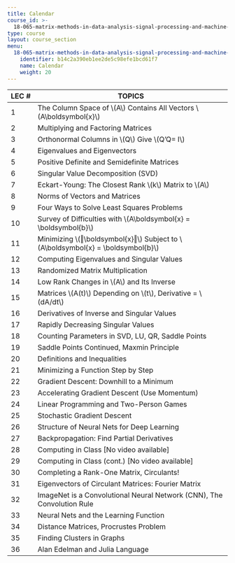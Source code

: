 ```yaml
---
title: Calendar
course_id: >-
  18-065-matrix-methods-in-data-analysis-signal-processing-and-machine-learning-spring-2018
type: course
layout: course_section
menu:
  18-065-matrix-methods-in-data-analysis-signal-processing-and-machine-learning-spring-2018:
    identifier: b14c2a390eb1ee2de5c98efe1bcd61f7
    name: Calendar
    weight: 20
---
```

| LEC # | TOPICS |
| --- | --- |
| 1 | The Column Space of \\(A\\) Contains All Vectors \\(A\\boldsymbol{x}\\) |
| 2 | Multiplying and Factoring Matrices  |
| 3 | Orthonormal Columns in \\(Q\\) Give \\(Q’Q= I\\) |
| 4 | Eigenvalues and Eigenvectors |
| 5 | Positive Definite and Semidefinite Matrices |
| 6 | Singular Value Decomposition (SVD) |
| 7 | Eckart-Young: The Closest Rank \\(k\\) Matrix to \\(A\\) |
| 8 | Norms of Vectors and Matrices |
| 9 | Four Ways to Solve Least Squares Problems |
| 10 | Survey of Difficulties with \\(A\\boldsymbol{x} = \\boldsymbol{b}\\) |
| 11 | Minimizing \\(‖\\boldsymbol{x}‖\\) Subject to \\(A\\boldsymbol{x} = \\boldsymbol{b}\\) |
| 12 | Computing Eigenvalues and Singular Values |
| 13 | Randomized Matrix Multiplication |
| 14 | Low Rank Changes in \\(A\\) and Its Inverse |
| 15 | Matrices \\(A(t)\\) Depending on \\(t\\), Derivative = \\(dA/dt\\) |
| 16 | Derivatives of Inverse and Singular Values |
| 17 | Rapidly Decreasing Singular Values |
| 18 | Counting Parameters in SVD, LU, QR, Saddle Points |
| 19 | Saddle Points Continued, Maxmin Principle |
| 20 | Definitions and Inequalities |
| 21 | Minimizing a Function Step by Step |
| 22 | Gradient Descent: Downhill to a Minimum |
| 23 | Accelerating Gradient Descent (Use Momentum) |
| 24 | Linear Programming and Two-Person Games |
| 25 | Stochastic Gradient Descent |
| 26 | Structure of Neural Nets for Deep Learning |
| 27 | Backpropagation: Find Partial Derivatives |
| 28 | Computing in Class \[No video available\] |
| 29 | Computing in Class (cont.) \[No video available\] |
| 30 | Completing a Rank-One Matrix, Circulants! |
| 31 | Eigenvectors of Circulant Matrices: Fourier Matrix |
| 32 | ImageNet is a Convolutional Neural Network (CNN), The Convolution Rule |
| 33 | Neural Nets and the Learning Function |
| 34 | Distance Matrices, Procrustes Problem |
| 35 | Finding Clusters in Graphs |
| 36 | Alan Edelman and Julia Language